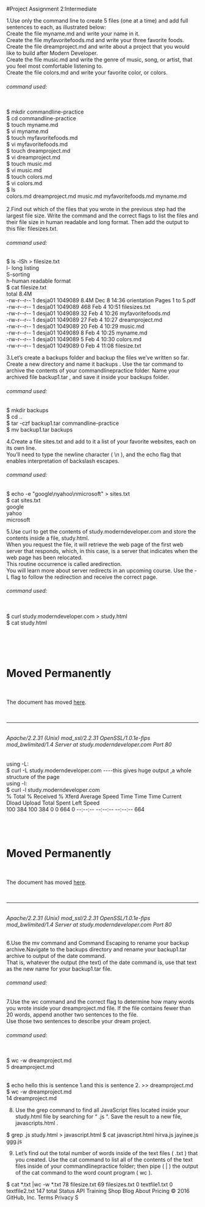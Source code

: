 #Project Assignment 2:Intermediate

1.Use only the command line to create 5 files (one at a time) and add full sentences to each, as illustrated below:
<br>Create the file myname.md and write your name in it.
<br>Create the file myfavoritefoods.md and write your three favorite foods.
<br>Create the file dreamproject.md and write about a project that you would like to build after Modern
Developer.
<br>Create the file music.md and write the genre of music, song, or artist, that you feel most comfortable
listening to.
<br>Create the file colors.md and write your favorite color, or colors.

<h6>command used:</h6>
<br>$ mkdir commandline-practice
<br>$ cd commandline-practice
<br>$ touch myname.md
<br>$ vi myname.md
<br>$ touch myfavoritefoods.md
<br>$ vi myfavoritefoods.md
<br>$ touch dreamproject.md
<br>$ vi dreamproject.md
<br>$ touch music.md
<br>$ vi music.md
<br>$ touch colors.md
<br>$ vi colors.md
<br>$ ls
<br>colors.md  dreamproject.md  music.md  myfavoritefoods.md  myname.md
<br>
<br>
2.Find out which of the files that you wrote in the previous step had the largest file size.
Write the command and the correct flags to list the files and their file size in human readable and long format. Then add the
output to this file: filesizes.txt.

<h6>command used:</h6>
$ ls -lSh > filesize.txt
<br>l- long listing
<br>S-sorting
<br>h-human readable format
<br>$ cat filesize.txt
<br>total 8.4M
<br>-rw-r--r-- 1 desja01 1049089 8.4M Dec  8 14:36 orientation Pages 1 to 5.pdf
<br>-rw-r--r-- 1 desja01 1049089  468 Feb  4 10:51 filesizes.txt
<br>-rw-r--r-- 1 desja01 1049089   32 Feb  4 10:26 myfavoritefoods.md
<br>-rw-r--r-- 1 desja01 1049089   27 Feb  4 10:27 dreamproject.md
<br>-rw-r--r-- 1 desja01 1049089   20 Feb  4 10:29 music.md
<br>-rw-r--r-- 1 desja01 1049089    8 Feb  4 10:25 myname.md
<br>-rw-r--r-- 1 desja01 1049089    5 Feb  4 10:30 colors.md
<br>-rw-r--r-- 1 desja01 1049089    0 Feb  4 11:08 filesize.txt

3.Let’s create a backups folder and backup the files we’ve written so far. Create a new directory and
name it backups . Use the tar command to archive the contents of your commandlinepractice
folder. Name your archived file backup1.tar , and save it inside your backups folder.

<h6>command used:</h6>
$ mkdir backups
<br>$ cd ..
<br>$ tar -czf backup1.tar commandline-practice
<br>$ mv backup1.tar backups

4.Create a file sites.txt and add to it a list of your favorite websites, each on its own line.
<br>You’ll need to type the newline character ( \n ), and the echo flag that enables interpretation of backslash
escapes.
<h6>command used:</h6>
$ echo -e "google\nyahoo\nmicrosoft" > sites.txt
<br>$ cat sites.txt
<br>google
<br>yahoo
<br>microsoft

5.Use curl to get the contents of study.moderndeveloper.com and store the contents inside a file,
study.html. <br>When you request the file, it will retrieve the web page of the first web server that
responds, which, in this case, is a server that indicates when the web page has been relocated. <br>This
routine occurrence is called aredirection. <br> You will learn more about server redirects in an upcoming
course. Use the -L flag to follow the redirection and receive the correct page.

<h6>command used:</h6>
<br>$ curl study.moderndeveloper.com > study.html
<br>$ cat study.html
<br><!DOCTYPE HTML PUBLIC "-//IETF//DTD HTML 2.0//EN">
<br><html><head>
<br><title>301 Moved Permanently</title>
<br></head><body>
<br><h1>Moved Permanently</h1>
<br><p>The document has moved <a href="https://study.moderndeveloper.com/">here</a>.</p>
<br><hr>
<br><address>Apache/2.2.31 (Unix) mod_ssl/2.2.31 OpenSSL/1.0.1e-fips mod_bwlimited/1.4 Server at study.moderndeveloper.com Port 80</address>
<br></body></html>
<br>using -L:
<br>$ curl -L study.moderndeveloper.com ----this gives huge output ,a whole structure of the page
<br>using -l:
<br>$ curl -l study.moderndeveloper.com
<br>% Total    % Received % Xferd  Average Speed   Time    Time     Time  Current
  <br>                               Dload  Upload   Total   Spent    Left  Speed
<br>100   384  100   384    0     0    664      0 --:--:-- --:--:-- --:--:--   664<!DOCTYPE HTML PUBLIC "-//IETF//DTD HTML 2.0//EN">
<br><html><head>
<br><title>301 Moved Permanently</title>
<br></head><body>
<br><h1>Moved Permanently</h1>
<br><p>The document has moved <a href="https://study.moderndeveloper.com/">here</a>.</p>
<br><hr>
<br><address>Apache/2.2.31 (Unix) mod_ssl/2.2.31 OpenSSL/1.0.1e-fips mod_bwlimited/1.4 Server at study.moderndeveloper.com Port 80</address>
<br></body></html>

6.Use the mv command and Command Escaping to rename your backup archive.Navigate to the backups directory and rename your backup1.tar archive to output of the date command.
<br>That is, whatever the output (the text) of the date command is, use that text as the new name for your backup1.tar file.

<h6>command used:</h6>

7.Use the wc command and the correct flag to determine how many words you wrote inside
your dreamproject.md file. If the file contains fewer than 20 words, append another two sentences
to the file.<br>Use those two sentences to describe your dream project.

<h6>command used:</h6>

<br>$ wc -w dreamproject.md
<br>5 dreamproject.md

<br>$ echo hello this is sentence 1.and this is sentence 2. >> dreamproject.md
<br>$ wc -w dreamproject.md
<br>14 dreamproject.md


8. Use the grep command to find all JavaScript files located inside your study.html file by searching
for “ \.js “. Save the result to a new file, javascripts.html .

$ grep \.js study.html > javascript.html
$ cat javascript.html
hirva.js
jayinee.js
ggg.js

9. Let’s find out the total number of words inside of the text files ( .txt ) that you created. Use
the cat command to list all of the contents of the text files inside of your commandlinepractice
folder; then pipe ( | ) the output of the cat command to the word count program ( wc ).

$ cat *.txt |wc -w *.txt
78 filesize.txt
69 filesizes.txt
0 textfile1.txt
0 textfile2.txt
147 total
Status API Training Shop Blog About Pricing
© 2016 GitHub, Inc. Terms Privacy S
